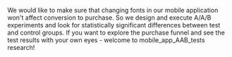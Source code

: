 We would like to make sure that changing fonts in our mobile application won't affect conversion to purchase. So we design and execute A/A/B experiments and look for statistically significant differences between test and control groups.
If you want to explore the purchase funnel and see the test results with your own eyes - welcome to mobile_app_AAB_tests research!

